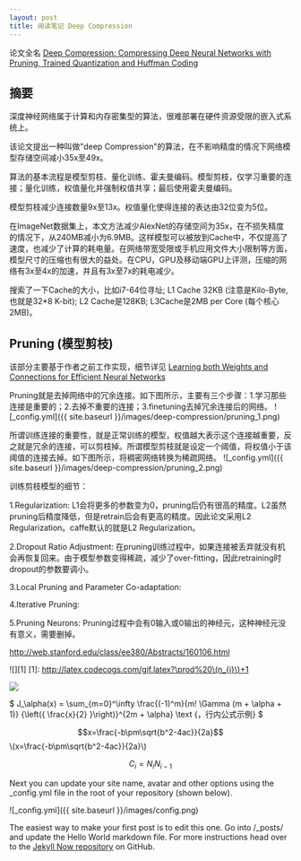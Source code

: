 ```yaml
---
layout: post
title: 阅读笔记 Deep Compression
---
```

论文全名 [Deep Compression: Compressing Deep Neural Networks with Pruning, Trained Quantization and Huffman Coding](http://arxiv.org/abs/1510.00149)

## 摘要
深度神经网络属于计算和内存密集型的算法，很难部署在硬件资源受限的嵌入式系统上。

该论文提出一种叫做"deep Compression"的算法，在不影响精度的情况下网络模型存储空间减小35x至49x。

算法的基本流程是模型剪枝、量化训练、霍夫曼编码。模型剪枝，仅学习重要的连接；量化训练，权值量化并强制权值共享；最后使用霍夫曼编码。

模型剪枝减少连接数量9x至13x。权值量化使得连接的表达由32位变为5位。

在ImageNet数据集上，本文方法减少AlexNet的存储空间为35x，在不损失精度的情况下，从240MB减小为6.9MB。这样模型可以被放到Cache中，不仅提高了速度，也减少了计算的耗电量。在网络带宽受限或手机应用文件大小限制等方面，模型尺寸的压缩也有很大的益处。在CPU，GPU及移动端GPU上评测，压缩的网络有3x至4x的加速，并且有3x至7x的耗电减少。

搜索了一下Cache的大小，比如i7-64位寻址; L1 Cache 32KB (注意是Kilo-Byte, 也就是32*8 K-bit); L2 Cache是128KB; L3Cache是2MB per Core (每个核心2MB)。

## Pruning (模型剪枝)
该部分主要基于作者之前工作实现，细节详见 [Learning both Weights and Connections for Efficient Neural Networks](http://arxiv.org/abs/1506.02626)

Pruning就是去掉网络中的冗余连接。如下图所示，主要有三个步骤：1.学习那些连接是重要的；2.去掉不重要的连接；3.finetuning去掉冗余连接后的网络。
![_config.yml]({{ site.baseurl }}/images/deep-compression/pruning_1.png)

所谓训练连接的重要性，就是正常训练的模型，权值越大表示这个连接越重要，反之就是冗余的连接，可以剪枝掉。所谓模型剪枝就是设定一个阈值，将权值小于该阈值的连接去掉。如下图所示，将稠密网络转换为稀疏网络。
![_config.yml]({{ site.baseurl }}/images/deep-compression/pruning_2.png)

训练剪枝模型的细节：

1.Regularization: L1会将更多的参数变为0，pruning后仍有很高的精度。L2虽然pruning后精度降低，但是retrain后会有更高的精度。因此论文采用L2 Regularization。caffe默认的就是L2 Regularization。

2.Dropout Ratio Adjustment: 在pruning训练过程中，如果连接被丢弃就没有机会再恢复回来。由于模型参数变得稀疏，减少了over-fitting，因此retraining时dropout的参数要调小。

3.Local Pruning and Parameter Co-adaptation: 

4.Iterative Pruning:

5.Pruning Neurons: Pruning过程中会有0输入或0输出的神经元，这种神经元没有意义，需要删掉。

http://web.stanford.edu/class/ee380/Abstracts/160106.html

![][1]
[1]: http://latex.codecogs.com/gif.latex?\prod%20\(n_{i}\)+1


<img src="http://www.forkosh.com/mathtex.cgi? \Large x=\frac{-b\pm\sqrt{b^2-4ac}}{2a}">

<script type="text/javascript" src="http://cdn.mathjax.org/mathjax/latest/MathJax.js?config=default"></script>

$ J_\alpha(x) = \sum_{m=0}^\infty \frac{(-1)^m}{m! \Gamma (m + \alpha + 1)} {\left({ \frac{x}{2} }\right)}^{2m + \alpha} \text {，行内公式示例} $

$$x=\frac{-b\pm\sqrt{b^2-4ac}}{2a}$$
\\(x=\frac{-b\pm\sqrt{b^2-4ac}}{2a}\\)

$$C_{i}=N_{i}N_{i-1}$$

Next you can update your site name, avatar and other options using the _config.yml file in the root of your repository (shown below).

![_config.yml]({{ site.baseurl }}/images/config.png)

The easiest way to make your first post is to edit this one. Go into /_posts/ and update the Hello World markdown file. For more instructions head over to the [Jekyll Now repository](https://github.com/barryclark/jekyll-now) on GitHub.
